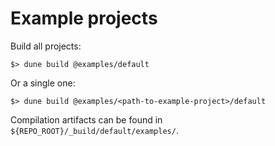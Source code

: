 # Example projects

Build all projects:
```
$> dune build @examples/default
```

Or a single one:
```
$> dune build @examples/<path-to-example-project>/default
```

Compilation artifacts can be found in `${REPO_ROOT}/_build/default/examples/`.
